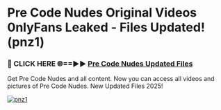 # Pre Code Nudes Original Videos 0nlyFans Leaked - Files Updated! (pnz1)

<h3>🔴 CLICK HERE 🌐==►► <a href="https://tinyurl.com/yrmya6cz" rel="nofollow">Pre Code Nudes Updated Files</a></h3>

Get Pre Code Nudes and all content. Now you can access all videos and pictures of Pre Code Nudes. New Updated Files 2025!

[![pnz1](https://i.imgur.com/FMdXYCs.gif)](https://tinyurl.com/yrmya6cz)
